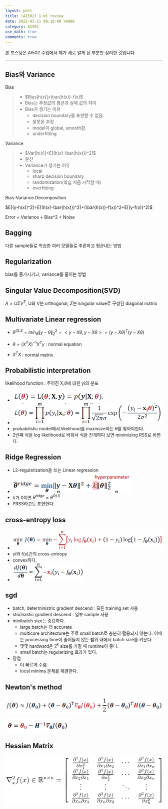 ```yaml
---
layout: post
title: (AI502) 1.ml review
date: 2022-03-11 00:10:00 +0900
category: AI502
use_math: true
comments: true
---
```


본 포스팅은 AI502 수업에서 제가 새로 알게 된 부분만 정리한 것입니다.

---

## Bias와 Variance

Bias

> - $Bias[h(x)]=\bar{h(x)}-f(x)$
> - Bias는 추정값의 평균과 실제 값의 차이
> - Bias가 생기는 이유
>   - decision boundary를 표현할 수 없음.
>   - 잘못된 추정
>   - model이 global, smooth함.
>   - underfitting

Variance

> - $Var[h(x)]=E[(h(x)-\bar{h(x)})^2]$
> - 분산
> - Variance가 생기는 이유
>   - local
>   - sharp decision boundary
>   - randomization(학습 처음 시작할 때)
>   - overfitting

Bias-Variance Decomposition

$E[(y-h(x))^2]=E[(h(x)-\bar{h(x)})^2]+(\bar{h(x)}-f(x))^2+E[(y-f(x))^2]$

Error = Variance + Bias^2 + Noise

## Bagging

다른 sample들로 학습한 여러 모델들로 추론하고 평균내는 방법

## Regularization

bias를 증가시키고, variance를 줄이는 방법

## Singular Value Decomposition(SVD)

$A=U\Sigma V^T$, U와 V는 orthogonal, $\Sigma$는 singular value로 구성된 diagonal matrix

## Multivariate Linear regression

- $\theta^{OLS}=min_{\theta}\lVert y-\theta\rVert_2^2=<y-X\theta,y-X\theta>=(y-X\theta)^T(y-X\theta)$

- $\theta=(X^TX)^{-1}X^Ty$ : normal equation

- $X^TX$ : normal matrix

## Probabilistic interpretation

likelihood function : 주어진 X,$\theta$에 대한 yi의 분포

- ![alt image](/public/img/220311/likelihood_function.png)
- ![alt image](/public/img/220311/likelihood_function2.png)
- probabilistic model에서 likelihood를 maximize하는 $\theta$를 찾아야한다.
- 2번째 식을 log likelihood로 바꿔서 식을 전개하다 보면 minimizing RSS로 바뀐다.

## Ridge Regression

- L2-regularization을 쓰는 Linear regression
- ![alt image](/public/img/220311/ridge_regression.png)
- $\lambda$가 0이면 $\hat{\theta}^{ridge}=\hat{\theta}^{OLS}$
- PRSS라고도 표현한다.

## cross-entropy loss

- ![alt image](/public/img/220311/cross-entropy-loss.png)
- yi와 f(x)간의 cross-entropy
- convex하다.
- ![alt image](/public/img/220311/cross-entropy-loss-gradient.png)

## sgd

- batch, deterministric gradient descend : 모든 training set 사용
- stochastic gradient descend : 일부 sample 사용
- minibatch size는 중요하다.
  - large batch는 더 accurate
  - multicore architecture는 주로 small batch로 충분히 활용되지 않는다. 이때는 processing time이 줄어들지 않는 범위 내에서 batch size를 키운다.
  - 몇몇 hardward은 $2^k$ size를 가질 때 runtime이 좋다.
  - small batch는 regularizing 효과가 있다.
- 장점
  - 더 빠르게 수렴
  - local minima 문제를 해결한다.

## Newton's method

![alt image](/public/img/220311/newtons-method.png)

![alt image](/public/img/220311/newtons-method-critical-point.png)

## Hessian Matrix

![alt image](/public/img/220311/hessian.png)